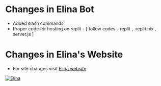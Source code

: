 # Changes in Elina Bot

- Added slash commands
- Proper code for hosting on replit - [ follow codes - replit , .replit.nix , server.js ]

# Changes in Elina's Website

- For site changes visit [Elina website](https://github.com/crizmo/elina)

[![Elina](https://media.discordapp.net/attachments/785374983094403092/949990176325779486/IMG_8478.jpg?width=1274&height=469)](https://elina-bot.netlify.app)

